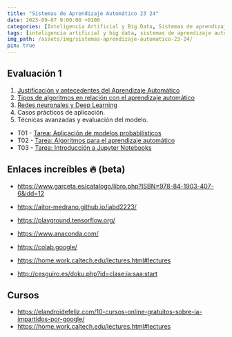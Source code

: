 ```yaml
---
title: "Sistemas de Aprendizaje Automático 23 24"
date: 2023-09-07 9:00:00 +0100
categories: [Inteligencia Artificial y Big Data, Sistemas de aprendizaje automático]
tags: [inteligencia artificial y big data, sistemas de aprendizaje automático]
img_path: /assets/img/sistemas-aprendizaje-automatico-23-24/
pin: true
---
```


## Evaluación 1

1. [Justificación y antecedentes del Aprendizaje Automático](/posts/introduccion-aprendizaje-automatico)
2. [Tipos de algoritmos en relación con el aprendizaje automático](/posts/algoritmos-aprendizaje-automatico)
3. [Redes neuronales y Deep Learning](/posts/redes-neuronales-deep-learning)
4. Casos prácticos de aplicación.
5. Técnicas avanzadas y evaluación del modelo.

- T01 - [Tarea: Aplicación de modelos probabilísticos](/posts/tarea-aplicacion-modelos-probabilisticos/)
- T02 - [Tarea: Algoritmos para el aprendizaje automático](/posts/tarea-algoritmos-aprendizaje-automatico/)
- T03 - [Tarea: Introducción a Jupyter Notebooks](/posts/tarea-introduccion-jupyter-notebooks/)

## Enlaces increíbles 🔥 (beta)

- <https://www.garceta.es/catalogo/libro.php?ISBN=978-84-1903-407-6&idd=12>
- <https://aitor-medrano.github.io/iabd2223/>
- <https://playground.tensorflow.org/>
- <https://www.anaconda.com/>
- <https://colab.google/>

- <https://home.work.caltech.edu/lectures.html#lectures>
- <http://cesguiro.es/doku.php?id=clase:ia:saa:start>

## Cursos

- <https://elandroidefeliz.com/10-cursos-online-gratuitos-sobre-ia-impartidos-por-google/>
- https://home.work.caltech.edu/lectures.html#lectures